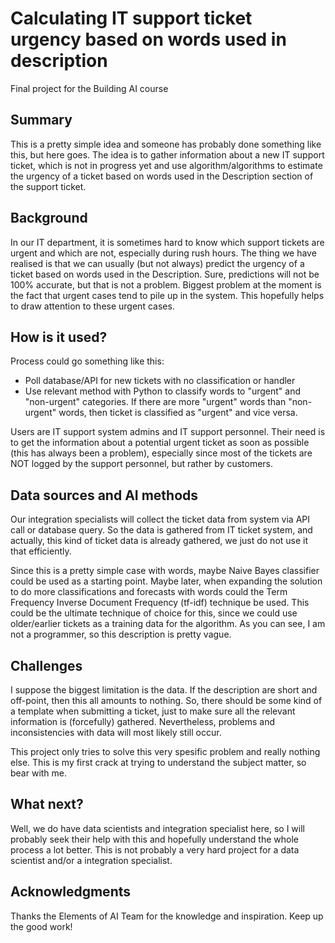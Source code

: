 # Calculating IT support ticket urgency based on words used in description

Final project for the Building AI course

## Summary

This is a pretty simple idea and someone has probably done something like this, but here goes. The idea is to gather information about a new IT support ticket, which is not in progress yet and use algorithm/algorithms to estimate the urgency of a ticket based on words used in the Description section of the support ticket.


## Background

In our IT department, it is sometimes hard to know which support tickets are urgent and which are not, especially during rush hours. The thing we have realised is that we can usually (but not always) predict the urgency of a ticket based on words used in the Description. Sure, predictions will not be 100% accurate, but that is not a problem. Biggest problem at the moment is the fact that urgent cases tend to pile up in the system. This hopefully helps to draw attention to these urgent cases.


## How is it used?

Process could go something like this:
- Poll database/API for new tickets with no classification or handler
- Use relevant method with Python to classify words  to "urgent" and "non-urgent" categories. If there are more "urgent" words than "non-urgent" words, then ticket is classified as "urgent" and vice versa.

Users are IT support system admins and IT support personnel. Their need is to get the information about a potential urgent ticket as soon as possible (this has always been a problem), especially since most of the tickets are NOT logged by the support personnel, but rather by customers.

## Data sources and AI methods

Our integration specialists will collect the ticket data from system via API call or database query. So the data is gathered from IT ticket system, and actually, this kind of ticket data is already gathered, we just do not use it that efficiently.

Since this is a pretty simple case with words, maybe Naive Bayes classifier could be used as a starting point. Maybe later, when expanding the solution to do more classifications and forecasts with words could the Term Frequency Inverse Document Frequency (tf-idf) technique be used. This could be the ultimate technique of choice for this, since we could use older/earlier tickets as a training data for the algorithm. As you can see, I am not a programmer, so this description is pretty vague.

## Challenges

I suppose the biggest limitation is the data. If the description are short and off-point, then this all amounts to nothing. So, there should be some kind of a template when submitting a ticket, just to make sure all the relevant information is (forcefully) gathered. Nevertheless, problems and inconsistencies with data will most likely still occur.

This project only tries to solve this very spesific problem and really nothing else. This is my first crack at trying to understand the subject matter, so bear with me.

## What next?

Well, we do have data scientists and integration specialist here, so I will probably seek their help with this and hopefully understand the whole process a lot better. This is not probably a very hard project for a data scientist and/or a integration specialist.

## Acknowledgments

Thanks the Elements of AI Team for the knowledge and inspiration. Keep up the good work!
